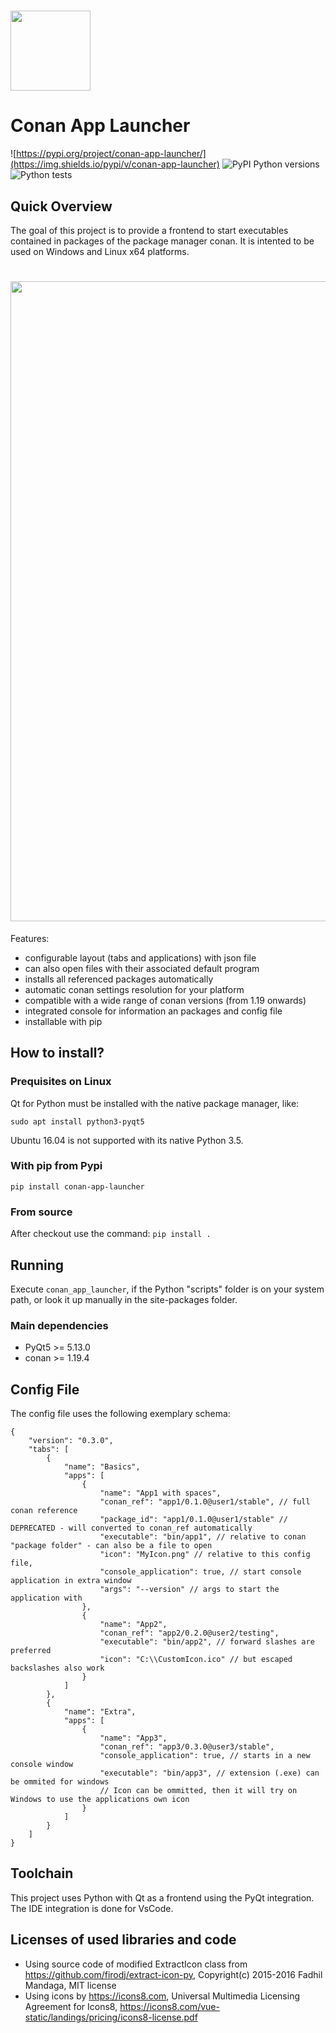 # <img src="https://raw.githubusercontent.com/goszpeti/conan_app_launcher/master/src/conan_app_launcher/assets/icon.ico" width="128">

# Conan App Launcher

![https://pypi.org/project/conan-app-launcher/](https://img.shields.io/pypi/v/conan-app-launcher)
![PyPI Python versions](https://img.shields.io/pypi/pyversions/conan-app-launcher)
![Python tests](https://github.com/goszpeti/conan_app_launcher/workflows/Python%20tests/badge.svg)


## Quick Overview

The goal of this project is to provide a frontend to start executables contained in packages of the package manager conan. It is intented to be used on Windows and Linux x64 platforms.


# <img src="https://raw.githubusercontent.com/goszpeti/conan_app_launcher/master/doc/screenshot.png" width="1024">

Features:
- configurable layout (tabs and applications) with json file
- can also open files with their associated default program
- installs all referenced packages automatically
- automatic conan settings resolution for your platform
- compatible with a wide range of conan versions (from 1.19 onwards)
- integrated console for information an packages and config file
- installable with pip

## How to install?

### Prequisites on Linux
Qt for Python must be installed with the native package manager, like:

    sudo apt install python3-pyqt5

Ubuntu 16.04 is not supported with its native Python 3.5.

### With pip from Pypi
`pip install conan-app-launcher`

### From source

After checkout use the command:
`pip install .`

## Running
Execute `conan_app_launcher`, if the Python "scripts" folder is on your system path, or look it up manually in the site-packages folder.

### Main dependencies

* PyQt5 >= 5.13.0 
* conan >= 1.19.4

## Config File

The config file uses the following exemplary schema:

    {
        "version": "0.3.0",
        "tabs": [
            {
                "name": "Basics",
                "apps": [
                    {
                        "name": "App1 with spaces", 
                        "conan_ref": "app1/0.1.0@user1/stable", // full conan reference
                        "package_id": "app1/0.1.0@user1/stable" // DEPRECATED - will converted to conan_ref automatically
                        "executable": "bin/app1", // relative to conan "package folder" - can also be a file to open
                        "icon": "MyIcon.png" // relative to this config file,
                        "console_application": true, // start console application in extra window
                        "args": "--version" // args to start the application with
                    },
                    {
                        "name": "App2",
                        "conan_ref": "app2/0.2.0@user2/testing",
                        "executable": "bin/app2", // forward slashes are preferred
                        "icon": "C:\\CustomIcon.ico" // but escaped backslashes also work
                    }
                ]
            },
            {
                "name": "Extra",
                "apps": [
                    {
                        "name": "App3",
                        "conan_ref": "app3/0.3.0@user3/stable",
                        "console_application": true, // starts in a new console window
                        "executable": "bin/app3", // extension (.exe) can be ommited for windows
                        // Icon can be ommitted, then it will try on Windows to use the applications own icon
                    }
                ]
            }
        ]
    }

## Toolchain

This project uses Python with Qt as a frontend using the PyQt integration.
The IDE integration is done for VsCode.


## Licenses of used libraries and code

* Using source code of modified ExtractIcon class from https://github.com/firodj/extract-icon-py, Copyright(c) 2015-2016 Fadhil Mandaga, MIT license
* Using icons by https://icons8.com, Universal Multimedia Licensing
Agreement for Icons8, https://icons8.com/vue-static/landings/pricing/icons8-license.pdf

